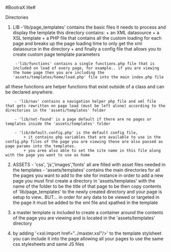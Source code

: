 #BootraX lite#

Directories

1. LIB
		-'lib/page_templates' contains the basic files it needs to process and display the template this directory contains:
			+ an XML datasource
			+ a XSL template
			+ a PHP file that contains all the custom loading for each page and breaks up the page loading time to only get the xml datasource in the directory
			+ and finally a config file that allows you to create custom page template parameters  
				
		-'lib/functions' contains a single functions.php file that is included on load of every page, for example.. if you are viewing the home page then you are including the 'assets/templates/home/load.php' file into the main index.php file 

all these functions are helper functions that exist outside of a class and can be declared anywhere.

		- 'lib/nav' contains a navigation helper php file and xml file that gets rewritten on page load (must be left alone) according to the directories in the 'assets/templates' folder
				
		- 'lib/not-found' is a page default if there are no pages or templates inside the 'assets/templates' folder
				
		- 'lib/default.config.php' is the default config file, 
			+ it contains php variables that are available to use in the config.php files of the page you are viewing these are also passed as page params into the templates.
			+ you aree also able to set the site name in this file along with the page you want to use as home
2. ASSETS
		- 'css', 'js','images','fonts' all are filled with asset files needed in the templates 
		- 'assets/templates' contains the main directories for all the pages you want to add to the site for instance in order to add a new page you must first create a directory in 'assets/templates' with the name of the folder to be the title of that page to be then copy contents of 'lib/page_templates' to the newly created directory and your page is setup to view.. BUT... in order for any data to be viewed or targeted in the page it must be added to the xml file and xpathed in the template

3. a master template is included to create a container around the contents of the page you are viewing and is located in the 'assets/templates' directory
4. by adding '<xsl:import href="../master.xsl"/>' to the template stylsheet you can include it into the page allowing all your pages to use the same css stylesheets and same JS files 
						
					
			
		
		
